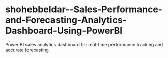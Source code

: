 # shohebbeldar--Sales-Performance-and-Forecasting-Analytics-Dashboard-Using-PowerBI
Power BI sales analytics dashboard for real-time performance tracking and accurate forecasting
